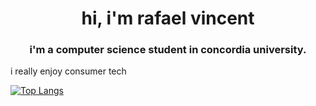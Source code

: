 
<h1 align="center">hi, i'm rafael vincent</h1>
<h3 align="center">i'm a computer science student in concordia university.</h3>
<p> i really enjoy consumer tech</p>

<p>
  <a href="https://github.com/anuraghazra/github-readme-stats">
    <img src="https://github-readme-stats.vercel.app/api/top-langs/?username=rafdeguzman&layout=compact" alt="Top Langs" />
  </a>
</p>

